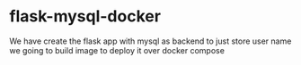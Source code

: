 # flask-mysql-docker
We have create the flask app with mysql as backend to just store user name we going to build image to deploy it over docker compose
